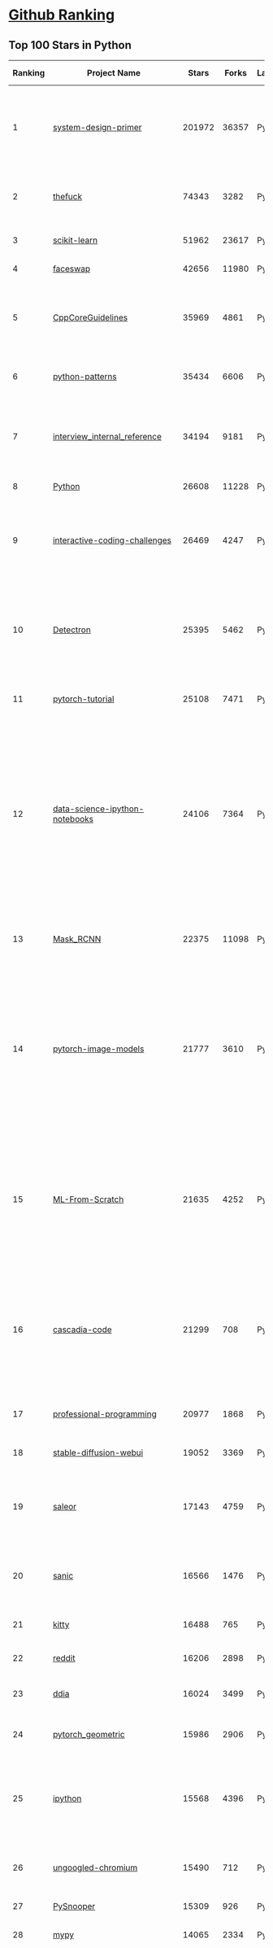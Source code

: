 [Github Ranking](../README.md)
==========

## Top 100 Stars in Python

| Ranking | Project Name | Stars | Forks | Language | Open Issues | Description | Last Commit |
| ------- | ------------ | ----- | ----- | -------- | ----------- | ----------- | ----------- |
| 1 | [system-design-primer](https://github.com/donnemartin/system-design-primer) | 201972 | 36357 | Python | 166 | Learn how to design large-scale systems. Prep for the system design interview.  Includes Anki flashcards. | 2022-10-28T08:38:44Z |
| 2 | [thefuck](https://github.com/nvbn/thefuck) | 74343 | 3282 | Python | 205 | Magnificent app which corrects your previous console command. | 2022-10-27T08:25:01Z |
| 3 | [scikit-learn](https://github.com/scikit-learn/scikit-learn) | 51962 | 23617 | Python | 1539 | scikit-learn: machine learning in Python | 2022-11-04T00:31:24Z |
| 4 | [faceswap](https://github.com/deepfakes/faceswap) | 42656 | 11980 | Python | 14 | Deepfakes Software For All | 2022-11-01T18:05:41Z |
| 5 | [CppCoreGuidelines](https://github.com/isocpp/CppCoreGuidelines) | 35969 | 4861 | Python | 188 | The C++ Core Guidelines are a set of tried-and-true guidelines, rules, and best practices about coding in C++ | 2022-10-26T19:34:50Z |
| 6 | [python-patterns](https://github.com/faif/python-patterns) | 35434 | 6606 | Python | 9 | A collection of design patterns/idioms in Python | 2022-08-21T11:22:06Z |
| 7 | [interview_internal_reference](https://github.com/0voice/interview_internal_reference) | 34194 | 9181 | Python | 27 | 2021年最新总结，阿里，腾讯，百度，美团，头条等技术面试题目，以及答案，专家出题人分析汇总。 | 2021-08-25T13:19:16Z |
| 8 | [Python](https://github.com/geekcomputers/Python) | 26608 | 11228 | Python | 181 | My Python Examples | 2022-11-01T19:09:01Z |
| 9 | [interactive-coding-challenges](https://github.com/donnemartin/interactive-coding-challenges) | 26469 | 4247 | Python | 33 | 120+ interactive Python coding interview challenges (algorithms and data structures).  Includes Anki flashcards. | 2022-10-02T09:13:36Z |
| 10 | [Detectron](https://github.com/facebookresearch/Detectron) | 25395 | 5462 | Python | 303 | FAIR's research platform for object detection research, implementing popular algorithms like Mask R-CNN and RetinaNet. | 2021-08-30T20:51:37Z |
| 11 | [pytorch-tutorial](https://github.com/yunjey/pytorch-tutorial) | 25108 | 7471 | Python | 63 | PyTorch Tutorial for Deep Learning Researchers | 2022-09-03T22:29:24Z |
| 12 | [data-science-ipython-notebooks](https://github.com/donnemartin/data-science-ipython-notebooks) | 24106 | 7364 | Python | 11 | Data science Python notebooks: Deep learning (TensorFlow, Theano, Caffe, Keras), scikit-learn, Kaggle, big data (Spark, Hadoop MapReduce, HDFS), matplotlib, pandas, NumPy, SciPy, Python essentials, AWS, and various command lines. | 2022-10-12T07:18:27Z |
| 13 | [Mask_RCNN](https://github.com/matterport/Mask_RCNN) | 22375 | 11098 | Python | 1797 | Mask R-CNN for object detection and instance segmentation on Keras and TensorFlow | 2022-10-01T10:00:00Z |
| 14 | [pytorch-image-models](https://github.com/rwightman/pytorch-image-models) | 21777 | 3610 | Python | 63 | PyTorch image models, scripts, pretrained weights -- ResNet, ResNeXT, EfficientNet, EfficientNetV2, NFNet, Vision Transformer, MixNet, MobileNet-V3/V2, RegNet, DPN, CSPNet, and more | 2022-11-03T13:11:28Z |
| 15 | [ML-From-Scratch](https://github.com/eriklindernoren/ML-From-Scratch) | 21635 | 4252 | Python | 30 | Machine Learning From Scratch. Bare bones NumPy implementations of machine learning models and algorithms with a focus on accessibility. Aims to cover everything from linear regression to deep learning. | 2022-10-26T05:13:56Z |
| 16 | [cascadia-code](https://github.com/microsoft/cascadia-code) | 21299 | 708 | Python | 99 | This is a fun, new monospaced font that includes programming ligatures and is designed to enhance the modern look and feel of the Windows Terminal. | 2022-06-29T19:16:32Z |
| 17 | [professional-programming](https://github.com/charlax/professional-programming) | 20977 | 1868 | Python | 0 | A collection of learning resources for curious software engineers | 2022-10-28T16:08:53Z |
| 18 | [stable-diffusion-webui](https://github.com/AUTOMATIC1111/stable-diffusion-webui) | 19052 | 3369 | Python | 1037 | Stable Diffusion web UI | 2022-11-04T00:47:30Z |
| 19 | [saleor](https://github.com/saleor/saleor) | 17143 | 4759 | Python | 295 | A modular, high performance, headless e-commerce platform built with Python, GraphQL, Django, and React. | 2022-11-03T17:13:22Z |
| 20 | [sanic](https://github.com/sanic-org/sanic) | 16566 | 1476 | Python | 50 | Next generation Python web server/framework \| Build fast. Run fast. | 2022-10-31T11:24:52Z |
| 21 | [kitty](https://github.com/kovidgoyal/kitty) | 16488 | 765 | Python | 14 | Cross-platform, fast, feature-rich, GPU based terminal | 2022-11-03T22:02:53Z |
| 22 | [reddit](https://github.com/reddit-archive/reddit) | 16206 | 2898 | Python | 0 | historical code from reddit.com | 2017-10-17T19:57:07Z |
| 23 | [ddia](https://github.com/Vonng/ddia) | 16024 | 3499 | Python | 0 | 《Designing Data-Intensive Application》DDIA中文翻译 | 2022-10-29T02:39:22Z |
| 24 | [pytorch_geometric](https://github.com/pyg-team/pytorch_geometric) | 15986 | 2906 | Python | 582 | Graph Neural Network Library for PyTorch | 2022-11-03T21:34:22Z |
| 25 | [ipython](https://github.com/ipython/ipython) | 15568 | 4396 | Python | 1467 | Official repository for IPython itself. Other repos in the IPython organization contain things like the website, documentation builds, etc. | 2022-11-02T03:34:38Z |
| 26 | [ungoogled-chromium](https://github.com/ungoogled-software/ungoogled-chromium) | 15490 | 712 | Python | 115 | Google Chromium, sans integration with Google | 2022-10-30T19:13:19Z |
| 27 | [PySnooper](https://github.com/cool-RR/PySnooper) | 15309 | 926 | Python | 19 | Never use print for debugging again | 2022-07-05T13:32:55Z |
| 28 | [mypy](https://github.com/python/mypy) | 14065 | 2334 | Python | 2147 | Optional static typing for Python | 2022-11-04T01:58:03Z |
| 29 | [twint](https://github.com/twintproject/twint) | 13957 | 2397 | Python | 520 | An advanced Twitter scraping & OSINT tool written in Python that doesn't use Twitter's API, allowing you to scrape a user's followers, following, Tweets and more while evading most API limitations. | 2022-05-19T19:33:04Z |
| 30 | [jupyter](https://github.com/jupyter/jupyter) | 13841 | 3567 | Python | 193 | Jupyter metapackage for installation, docs and chat | 2022-11-03T17:23:26Z |
| 31 | [calibre](https://github.com/kovidgoyal/calibre) | 13559 | 1793 | Python | 0 | The official source code repository for the calibre ebook manager | 2022-11-04T02:16:16Z |
| 32 | [microservices-demo](https://github.com/GoogleCloudPlatform/microservices-demo) | 13148 | 4275 | Python | 34 | Sample cloud-native application with 10 microservices showcasing Kubernetes, Istio, and gRPC. | 2022-11-04T00:05:54Z |
| 33 | [aws-cli](https://github.com/aws/aws-cli) | 13065 | 3484 | Python | 454 | Universal Command Line Interface for Amazon Web Services | 2022-11-03T23:55:23Z |
| 34 | [aiohttp](https://github.com/aio-libs/aiohttp) | 12981 | 1825 | Python | 363 | Asynchronous HTTP client/server framework for asyncio and Python | 2022-11-03T22:36:18Z |
| 35 | [wtfpython-cn](https://github.com/leisurelicht/wtfpython-cn) | 12320 | 2072 | Python | 5 | wtfpython的中文翻译/施工结束/ 能力有限，欢迎帮我改进翻译 | 2022-04-08T09:58:29Z |
| 36 | [YYeTsBot](https://github.com/tgbot-collection/YYeTsBot) | 12056 | 1621 | Python | 1 | 🎬 人人影视bot，完全对接人人影视全部无删减资源 | 2022-11-03T08:06:15Z |
| 37 | [tushare](https://github.com/waditu/tushare) | 11811 | 4237 | Python | 492 | TuShare is a utility for crawling historical data of China stocks | 2022-03-28T01:36:15Z |
| 38 | [networkx](https://github.com/networkx/networkx) | 11780 | 2771 | Python | 186 | Network Analysis in Python | 2022-11-03T18:51:07Z |
| 39 | [walle-web](https://github.com/meolu/walle-web) | 11550 | 2736 | Python | 380 | walle - 瓦力 Devops开源项目代码部署平台 | 2022-01-06T22:27:38Z |
| 40 | [numpy-ml](https://github.com/ddbourgin/numpy-ml) | 11460 | 3164 | Python | 16 | Machine learning, in numpy | 2022-06-11T12:06:06Z |
| 41 | [explainshell](https://github.com/idank/explainshell) | 11227 | 715 | Python | 131 | match command-line arguments to their help text | 2022-11-03T19:21:13Z |
| 42 | [wifiphisher](https://github.com/wifiphisher/wifiphisher) | 11226 | 2419 | Python | 244 | The Rogue Access Point Framework | 2022-11-01T04:36:37Z |
| 43 | [mindsdb](https://github.com/mindsdb/mindsdb) | 11153 | 1351 | Python | 351 | In-Database Machine Learning | 2022-11-03T13:56:03Z |
| 44 | [Bringing-Old-Photos-Back-to-Life](https://github.com/microsoft/Bringing-Old-Photos-Back-to-Life) | 11083 | 1445 | Python | 57 | Bringing Old Photo Back to Life (CVPR 2020 oral) | 2022-10-22T21:13:37Z |
| 45 | [chia-blockchain](https://github.com/Chia-Network/chia-blockchain) | 10925 | 1947 | Python | 145 | Chia blockchain python implementation (full node, farmer, harvester, timelord, and wallet) | 2022-11-04T01:54:52Z |
| 46 | [asciinema](https://github.com/asciinema/asciinema) | 10919 | 844 | Python | 85 | Terminal session recorder 📹 | 2022-10-08T10:11:26Z |
| 47 | [deep_learning_object_detection](https://github.com/hoya012/deep_learning_object_detection) | 10835 | 2825 | Python | 4 | A paper list of object detection using deep learning. | 2022-10-19T08:10:29Z |
| 48 | [awesome-quant](https://github.com/wilsonfreitas/awesome-quant) | 10791 | 1855 | Python | 5 | A curated list of insanely awesome libraries, packages and resources for Quants (Quantitative Finance) | 2022-11-02T19:20:05Z |
| 49 | [pgcli](https://github.com/dbcli/pgcli) | 10719 | 488 | Python | 145 | Postgres CLI with autocompletion and syntax highlighting | 2022-10-28T00:40:20Z |
| 50 | [prefect](https://github.com/PrefectHQ/prefect) | 10403 | 1043 | Python | 648 | The easiest way to coordinate your dataflow | 2022-11-04T01:53:15Z |
| 51 | [fashion-mnist](https://github.com/zalandoresearch/fashion-mnist) | 10376 | 2692 | Python | 25 | A MNIST-like fashion product database. Benchmark :point_down:  | 2022-06-13T20:36:21Z |
| 52 | [transferlearning](https://github.com/jindongwang/transferlearning) | 10361 | 3464 | Python | 1 | Transfer learning / domain adaptation / domain generalization / multi-task learning etc. Papers, codes, datasets, applications, tutorials.-迁移学习 | 2022-11-03T11:44:01Z |
| 53 | [cookiecutter-django](https://github.com/cookiecutter/cookiecutter-django) | 9855 | 2504 | Python | 101 | Cookiecutter Django is a framework for jumpstarting production-ready Django projects quickly. | 2022-11-03T12:11:20Z |
| 54 | [pandas-profiling](https://github.com/ydataai/pandas-profiling) | 9782 | 1395 | Python | 124 | Create HTML profiling reports from pandas DataFrame objects | 2022-11-02T11:25:06Z |
| 55 | [pyinstaller](https://github.com/pyinstaller/pyinstaller) | 9732 | 1843 | Python | 266 | Freeze (package) Python programs into stand-alone executables | 2022-11-03T13:44:39Z |
| 56 | [eat_tensorflow2_in_30_days](https://github.com/lyhue1991/eat_tensorflow2_in_30_days) | 9615 | 2452 | Python | 24 | Tensorflow2.0 🍎🍊 is delicious, just eat it! 😋😋 | 2022-09-22T03:18:54Z |
| 57 | [tflearn](https://github.com/tflearn/tflearn) | 9586 | 2410 | Python | 548 | Deep learning library featuring a higher-level API for TensorFlow. | 2021-01-25T09:41:59Z |
| 58 | [httpx](https://github.com/encode/httpx) | 9571 | 630 | Python | 35 | A next generation HTTP client for Python. 🦋 | 2022-11-03T12:53:30Z |
| 59 | [owasp-mastg](https://github.com/OWASP/owasp-mastg) | 9568 | 2056 | Python | 130 | The Mobile Application Security Testing Guide (MASTG) is a comprehensive manual for mobile app security testing and reverse engineering. It describes the technical processes for verifying the controls listed in the OWASP Mobile Application Security Verification Standard (MASVS). | 2022-11-01T23:37:35Z |
| 60 | [peewee](https://github.com/coleifer/peewee) | 9567 | 1361 | Python | 1 | a small, expressive orm -- supports postgresql, mysql and sqlite | 2022-11-01T15:06:40Z |

